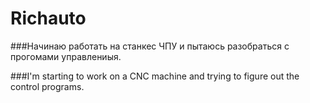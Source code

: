 # Richauto
###Начинаю работать на станкес ЧПУ и пытаюсь разобраться с прогoмами управлениыя.

###I'm starting to work on a CNC machine and trying to figure out the control programs.
